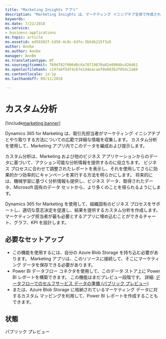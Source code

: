 ```yaml
---
title: "Marketing Insights アプリ"
description: "Marketing Insights は、マーケティング イニシアチブ全体で作成される多様なデータと通信を収集、管理、分析し、マーケティング担当者がキャンペーンの対象にしてより効率的に実行できるように関連するアクションを識別します。"
keywords: 
ms.date: 7/22/2018
ms.service:
- business-applications
ms.topic: article
ms.assetid: ed50382f-1d58-4c0c-b3fe-3b54b215f3a5
author: Annbe
ms.author: Annbe
manager: AnnBe
ms.translationtype: HT
ms.sourcegitcommit: 769d782f006d6c6a78719870a82e0904bc426d61
ms.openlocfilehash: c197abf5df4cb7e1d4eacaef0e003b2f05dc2a66
ms.contentlocale: ja-jp
ms.lasthandoff: 09/11/2018

---
```


# <a name="custom-analytics"></a>カスタム分析

[!include[marketing banner](../../includes/marketing.md)]

Dynamics 365 for Marketing は、取引先担当者がマーケティング イニシアチブとやり取りする方法についての広範で詳細な情報を収集します。 カスタム分析を使用して、Marketing アプリ内でこのデータを編成および提示します。

カスタム分析は、Marketing および他のビジネス アプリケーションからのデータに基づいて、アクション可能な分析情報を提供するのに役立ちます。 ビジネス プロセスに合わせて調整されたレポートを表示し、それを使用してさらに効果的かつ効率的にキャンペーンを実行する方法を明らかにします。 将来的には、機械学習に基づく分析情報も提供し、ビジネス データ、取得されたデータ、Microsoft 固有のデータ セットから、より多くのことを得られるようにします。

Dynamics 365 for Marketing を使用して、組織固有のビジネス プロセスをサポートし、適切な意志決定を促進し、結果を提供するカスタム分析を作成します。 マーケティング担当者が最も必要とするアプリに埋め込むことができるチャート、グラフ、KPI を設計します。

## <a name="setup-required"></a>必要なセットアップ

- この機能を使用するには、自分の Azure Blob Storage を持ち込む必要があります。 Marketing アプリは、このリソースに接続して、そこにマーケティング データを保存できる必要があります。
- Power BI データフロー コネクタを使用して、このデータ ストア上に Power BI レポートを構築できます。 この機能はまだプレビュー段階です。 詳細: [データフローでのセルフサービス データの準備 (パブリック プレビュー)](https://docs.microsoft.com/en-us/business-applications-release-notes/october18/intelligence-platform/power-bi-service/self-service-data-prep-with-dataflows)
- または、Azure Blob Storage に格納されているマーケティング データに対するカスタム マッピングを利用して、Power BI レポートを作成することもできます。

## <a name="status"></a>状態

パブリック プレビュー

